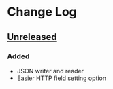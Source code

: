 # Change Log

## [Unreleased]
### Added
- JSON writer and reader
- Easier HTTP field setting option

[Unreleased]: https://github.com/terrakuh/curlio/compare/v0.1..master
